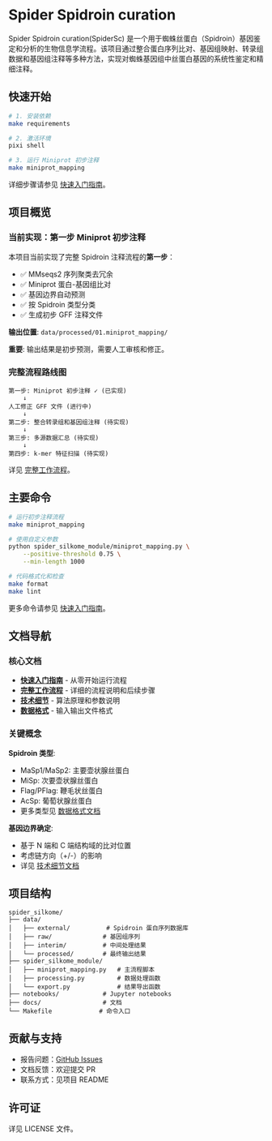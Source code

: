 # Spider Spidroin curation

Spider Spidroin curation(SpiderSc) 是一个用于蜘蛛丝蛋白（Spidroin）基因鉴定和分析的生物信息学流程。该项目通过整合蛋白序列比对、基因组映射、转录组数据和基因组注释等多种方法，实现对蜘蛛基因组中丝蛋白基因的系统性鉴定和精细注释。

## 快速开始

```bash
# 1. 安装依赖
make requirements

# 2. 激活环境
pixi shell

# 3. 运行 Miniprot 初步注释
make miniprot_mapping
```

详细步骤请参见 [快速入门指南](getting-started.md)。

## 项目概览

### 当前实现：第一步 Miniprot 初步注释

本项目当前实现了完整 Spidroin 注释流程的**第一步**：

- ✅ MMseqs2 序列聚类去冗余
- ✅ Miniprot 蛋白-基因组比对
- ✅ 基因边界自动预测
- ✅ 按 Spidroin 类型分类
- ✅ 生成初步 GFF 注释文件

**输出位置**: `data/processed/01.miniprot_mapping/`

**重要**: 输出结果是初步预测，需要人工审核和修正。

### 完整流程路线图

```
第一步: Miniprot 初步注释 ✓ (已实现)
    ↓
人工修正 GFF 文件 (进行中)
    ↓
第二步: 整合转录组和基因组注释 (待实现)
    ↓
第三步: 多源数据汇总 (待实现)
    ↓
第四步: k-mer 特征扫描 (待实现)
```

详见 [完整工作流程](workflow.md)。

## 主要命令

```bash
# 运行初步注释流程
make miniprot_mapping

# 使用自定义参数
python spider_silkome_module/miniprot_mapping.py \
    --positive-threshold 0.75 \
    --min-length 1000

# 代码格式化和检查
make format
make lint
```

更多命令请参见 [快速入门指南](getting-started.md)。

## 文档导航

### 核心文档
- **[快速入门指南](getting-started.md)** - 从零开始运行流程
- **[完整工作流程](workflow.md)** - 详细的流程说明和后续步骤
- **[技术细节](technical-details.md)** - 算法原理和参数说明
- **[数据格式](data-formats.md)** - 输入输出文件格式

### 关键概念

**Spidroin 类型**:
- MaSp1/MaSp2: 主要壶状腺丝蛋白
- MiSp: 次要壶状腺丝蛋白
- Flag/PFlag: 鞭毛状丝蛋白
- AcSp: 葡萄状腺丝蛋白
- 更多类型见 [数据格式文档](data-formats.md)

**基因边界确定**:
- 基于 N 端和 C 端结构域的比对位置
- 考虑链方向（+/-）的影响
- 详见 [技术细节文档](technical-details.md)

## 项目结构

```
spider_silkome/
├── data/
│   ├── external/          # Spidroin 蛋白序列数据库
│   ├── raw/              # 基因组序列
│   ├── interim/          # 中间处理结果
│   └── processed/        # 最终输出结果
├── spider_silkome_module/
│   ├── miniprot_mapping.py   # 主流程脚本
│   ├── processing.py         # 数据处理函数
│   └── export.py             # 结果导出函数
├── notebooks/            # Jupyter notebooks
├── docs/                 # 文档
└── Makefile             # 命令入口
```

## 贡献与支持

- 报告问题：[GitHub Issues](https://github.com/luxiangze/Spider_Spidroin_Curation/issues)
- 文档反馈：欢迎提交 PR
- 联系方式：见项目 README

## 许可证

详见 LICENSE 文件。
